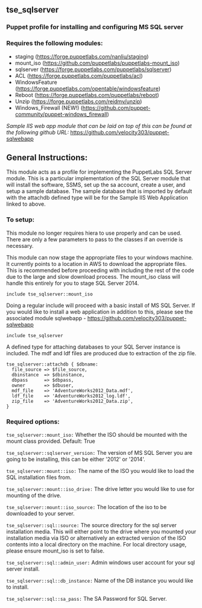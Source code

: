 ## tse_sqlserver
### Puppet profile for installing and configuring MS SQL server

### Requires the following modules:

* staging  (https://forge.puppetlabs.com/nanliu/staging)
* mount_iso  (https://github.com/puppetlabs/puppetlabs-mount_iso)
* sqlserver  (https://forge.puppetlabs.com/puppetlabs/sqlserver)
* ACL  (https://forge.puppetlabs.com/puppetlabs/acl)
* WindowsFeature  (https://forge.puppetlabs.com/opentable/windowsfeature)
* Reboot  (https://forge.puppetlabs.com/puppetlabs/reboot)
* Unzip  (https://forge.puppetlabs.com/reidmv/unzip)
* Windows_Firewall (NEW!) (https://github.com/puppet-community/puppet-windows_firewall)

*Sample IIS web app module that can be laid on top of this can be found at the following github URL:*
https://github.com/velocity303/puppet-sqlwebapp

## General Instructions:

This module acts as a profile for implementing the PuppetLabs SQL Server module. This is a particular implementation of the SQL Server module that will install the software, SSMS, set up the sa account, create a user, and setup a sample database. The sample database that is imported by default with the attachdb defined type will be for the Sample IIS Web Application linked to above.

### To setup:
This module no longer requires hiera to use properly and can be used. There are only a few parameters to pass to the classes if an override is necessary.

This module can now stage the appropriate files to your windows machine. It currently points to a location in AWS to download the appropriate files. This is recommended before proceeding with including the rest of the code due to the large and slow download process. The mount_iso class will handle this entirely for you to stage SQL Server 2014.
```puppet
include tse_sqlserver::mount_iso
```

Doing a regular include will proceed with a basic install of MS SQL Server. If you would like to install a web application in addition to this, please see the associated module sqlwebapp - https://github.com/velocity303/puppet-sqlwebapp

```puppet
include tse_sqlserver
```

A defined type for attaching databases to your SQL Server instance is included. The mdf and ldf files are produced due to extraction of the zip file.

```puppet
tse_sqlserver::attachdb { $dbname:
  file_source => $file_source,
  dbinstance  => $dbinstance,
  dbpass      => $dbpass,
  owner       => $dbuser,
  mdf_file    => 'AdventureWorks2012_Data.mdf',
  ldf_file    => 'AdventureWorks2012_log.ldf',
  zip_file    => 'AdventureWorks2012_Data.zip',
}
```

### Required options:

`tse_sqlserver::mount_iso:`
 Whether the ISO should be mounted with the mount class provided. Default: True

`tse_sqlserver::sqlserver_version:` The version of MS SQL Server you are going to be installing, this can be either '2012' or '2014'.

`tse_sqlserver::mount::iso:` The name of the ISO you would like to load the SQL installation files from.

`tse_sqlserver::mount::iso_drive:` The drive letter you would like to use for mounting of the drive.

`tse_sqlserver::mount::iso_source:` The location of the iso to be downloaded to your server.

`tse_sqlserver::sql::source:` The source directory for the sql server installation media. This will either point to the drive where you mounted your installation media via ISO or alternatively an extracted version of the ISO contents into a local directory on the machine. For local directory usage, please ensure mount_iso is set to false.

`tse_sqlserver::sql::admin_user:` Admin windows user account for your sql server install.

`tse_sqlserver::sql::db_instance:` Name of the DB instance you would like to install.

`tse_sqlserver::sql::sa_pass:` The SA Password for SQL Server.

